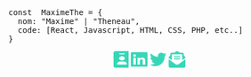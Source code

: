 <pre>const  MaximeThe = {
  nom: "Maxime" | "Theneau",
  code: [React, Javascript, HTML, CSS, PHP, etc..]
}
</pre>
<p align="center">
  <a href="https://maximethe.github.io/" target="blank"><img  src="images/github/envelope-open-text-solid.svg" alt="maximethe" height="30" width="30" /></a>
  <a href="https://linkedin.com/in/theneau maxime" target="blank"><img src="images/github/linkedin-brands.svg" alt="maximethe" height="30" width="30" /></a>
  <a href="https://twitter.com/maximethe" target="blank"><img src="images/github/twitter-brands.svg" alt="maximethe" height="30" width="30" /></a>
<a href="mailto:maxime.t@maximemotivationplusplus.fr" target="blank"><img  src="images/github/a.svg" alt="theneau maxime" height="30" width="30" /></a>
</p>
